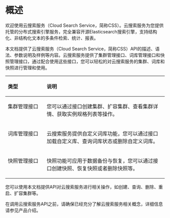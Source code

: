 # 概述<a name="css_03_0051"></a>

欢迎使用云搜索服务（Cloud Search Service，简称CSS）。云搜索服务为您提供托管的分布式搜索引擎服务，完全兼容开源Elasticsearch搜索引擎，支持结构化、非结构化文本的多条件检索、统计、报表。

本文档提供了云搜索服务（Cloud Search Service，简称CSS）API的描述、语法、参数说明及样例等内容。云搜索服务提供了集群管理接口、词库管理接口和快照管理接口，通过配合使用这些接口，您可以轻松的对云搜索服务的集群、词库和快照进行管理和使用。

<a name="zh-cn_topic_0171174222_zh-cn_topic_0122640544_table27268632"></a>
<table><thead align="left"><tr id="zh-cn_topic_0171174222_zh-cn_topic_0122640544_row45712765"><th class="cellrowborder" valign="top" width="24.41%" id="mcps1.1.3.1.1"><p id="zh-cn_topic_0171174222_p1966618319524"><a name="zh-cn_topic_0171174222_p1966618319524"></a><a name="zh-cn_topic_0171174222_p1966618319524"></a>类型</p>
</th>
<th class="cellrowborder" valign="top" width="75.59%" id="mcps1.1.3.1.2"><p id="zh-cn_topic_0171174222_zh-cn_topic_0122640544_p27467418"><a name="zh-cn_topic_0171174222_zh-cn_topic_0122640544_p27467418"></a><a name="zh-cn_topic_0171174222_zh-cn_topic_0122640544_p27467418"></a>说明</p>
</th>
</tr>
</thead>
<tbody><tr id="zh-cn_topic_0171174222_zh-cn_topic_0122640544_row10268386"><td class="cellrowborder" valign="top" width="24.41%" headers="mcps1.1.3.1.1 "><p id="zh-cn_topic_0171174222_zh-cn_topic_0122640544_p60694272"><a name="zh-cn_topic_0171174222_zh-cn_topic_0122640544_p60694272"></a><a name="zh-cn_topic_0171174222_zh-cn_topic_0122640544_p60694272"></a>集群管理接口</p>
</td>
<td class="cellrowborder" valign="top" width="75.59%" headers="mcps1.1.3.1.2 "><p id="zh-cn_topic_0171174222_zh-cn_topic_0122640544_p17288998"><a name="zh-cn_topic_0171174222_zh-cn_topic_0122640544_p17288998"></a><a name="zh-cn_topic_0171174222_zh-cn_topic_0122640544_p17288998"></a>您可以通过接口创建集群、扩容集群、查看集群详情、获取实例规格列表等操作。</p>
</td>
</tr>
<tr id="zh-cn_topic_0171174222_zh-cn_topic_0122640544_row58231568"><td class="cellrowborder" valign="top" width="24.41%" headers="mcps1.1.3.1.1 "><p id="zh-cn_topic_0171174222_zh-cn_topic_0122640544_p19136550"><a name="zh-cn_topic_0171174222_zh-cn_topic_0122640544_p19136550"></a><a name="zh-cn_topic_0171174222_zh-cn_topic_0122640544_p19136550"></a>词库管理接口</p>
</td>
<td class="cellrowborder" valign="top" width="75.59%" headers="mcps1.1.3.1.2 "><p id="zh-cn_topic_0171174222_p239419566"><a name="zh-cn_topic_0171174222_p239419566"></a><a name="zh-cn_topic_0171174222_p239419566"></a><span id="zh-cn_topic_0171174222_text17311321191710"><a name="zh-cn_topic_0171174222_text17311321191710"></a><a name="zh-cn_topic_0171174222_text17311321191710"></a>云搜索服务</span>提供自定义词库功能，您可以通过接口加载自定义库、查询词库状态或删除自定义词库。</p>
</td>
</tr>
<tr id="zh-cn_topic_0171174222_zh-cn_topic_0122640544_row15144391"><td class="cellrowborder" valign="top" width="24.41%" headers="mcps1.1.3.1.1 "><p id="zh-cn_topic_0171174222_zh-cn_topic_0122640544_p41235667"><a name="zh-cn_topic_0171174222_zh-cn_topic_0122640544_p41235667"></a><a name="zh-cn_topic_0171174222_zh-cn_topic_0122640544_p41235667"></a>快照管理接口</p>
</td>
<td class="cellrowborder" valign="top" width="75.59%" headers="mcps1.1.3.1.2 "><p id="zh-cn_topic_0171174222_zh-cn_topic_0122640544_p51754697"><a name="zh-cn_topic_0171174222_zh-cn_topic_0122640544_p51754697"></a><a name="zh-cn_topic_0171174222_zh-cn_topic_0122640544_p51754697"></a>快照功能可应用于数据备份与恢复，您可以通过接口创建快照、恢复快照或者删除快照等。</p>
</td>
</tr>
</tbody>
</table>

您可以使用本文档提供API对云搜索服务进行相关操作，如创建、查询、删除、重启、扩容集群等。

在调用云搜索服务API之前，请确保已经充分了解云搜索服务相关概念，详细信息请参见产品介绍。

